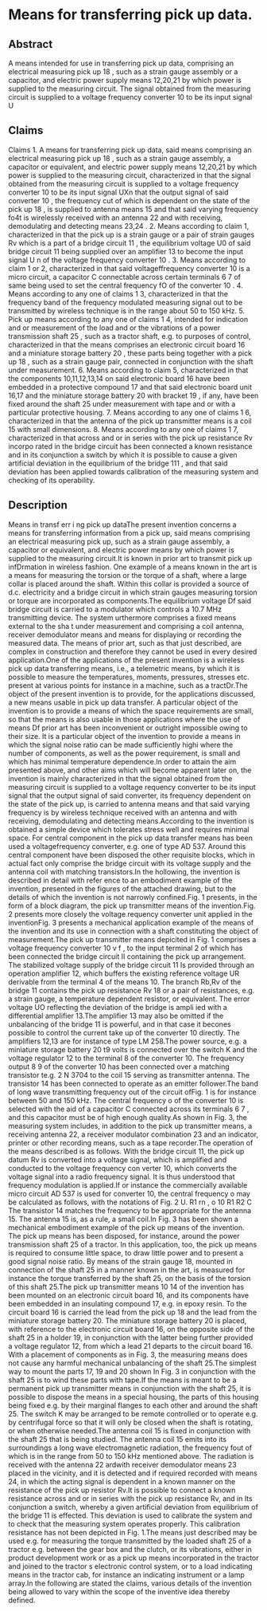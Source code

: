# Means for transferring pick up data.

## Abstract
A means intended for use in transferring pick up data, comprising an electrical measuring pick up 18 , such as a strain gauge assembly or a capacitor, and electric power supply means 12,20,21 by which power is supplied to the measuring circuit. The signal obtained from the measuring circuit is supplied to a voltage frequency converter 10 to be its input signal U

## Claims
Claims 1. A means for transferring pick up data, said means comprising an electrical measuring pick up 18 , such as a strain gauge assembly, a capacitor or equivalent, and electric power supply means 12,20,21 by which power is supplied to the measuring circuit, characterized in that the signal obtained from the measuring circuit is supplied to a voltage frequency converter 10 to be its input signal UXn that the output signal of said converter 10 , the frequency cut of which is dependent on the state of the pick up 18 , is supplied to antenna means 15 and that said varying frequency fo4t is wirelessly received with an antenna 22 and with receiving, demodulatirg and detecting means 23,24 . 2. Means according to claim 1, characterized in that the pick up is a strain gauge or a pair of strain gauges Rv which is a part of a bridge circuit 11 , the equilibrium voltage U0 of said bridge circuit 11 being supplied over an amplifier 13 to become the input signal U n of the voltage frequency converter 10 . 3. Means according to claim 1 or 2, characterized in that said voltageffrequency converter 10 is a micro circuit, a capacitor C connectable across certain terminals 6 7 of same being used to set the central frequency fO of the converter 10 . 4. Means according to any one of claims 1 3, characterized in that the frequency band of the frequency modulated measuring signal out to be transmitted by wireless technique is in the range about 50 to 150 kHz. 5. Pick up means according to any one of claims 1 4, intended for indication and or measurement of the load and or the vibrations of a power transmission shaft 25 , such as a tractor shaft, e.g. to purposes of control, characterized in that the means comprises an electronic circuit board 16 and a miniature storage battery 20 , these parts being together with a pick up 18 , such as a strain gauge pair, connected in conjunction with the shaft under measurement. 6. Means according to claim 5, characterized in that the components 10,11,12,13,14 on said electronic board 16 have been embedded in a protective compound 17 and that said electronic board unit 16,17 and the miniature storage battery 20 with bracket 19 , if any, have been fixed around the shaft 25 under measurement with tape and or with a particular protective housing. 7. Means according to any one of claims 1 6, characterized in that the antenna of the pick up transmitter means is a coil 15 with small dimensions. 8. Means according to any one of claims 1 7, characterized in that across and or in series with the pick up resistance Rv incorpo rated in the bridge circuit has been connected a known resistance and in its conjunction a switch by which it is possible to cause a given artificial deviation in the equilibrium of the bridge 111 , and that said deviation has been applied towards calibration of the measuring system and checking of its operability.

## Description
Means in transf err i ng pick up dataThe present invention concerns a means for transferring information from a pick up, said means comprising an electrical measuring pick up, such as a strain gauge assembly, a capacitor or equivalent, and electric power means by which power is supplied to the measuring circuit.It is known in prior art to transmit pick up infDrmation in wireless fashion. One example of a means known in the art is a means for measuring the torsion or the torque of a shaft, where a large collar is placed around the shaft. Within this collar is provided a source of d.c. electricity and a bridge circuit in which strain gauges measuring torsion or torque are incorporated as components.The equilibrium voltage Df said bridge circuit is carried to a modulator which controls a 10.7 MHz transmitting device. The system urthermore comprises a fixed means external to the sha t under measurement and comprising a coil antenna, receiver demodulator means and means for displaying or recording the measured data. The means of prior art, such as that just described, are complex in construction and therefore they cannot be used in every desired application.One of the applications of the present invention is a wireless pick up data transferring means, i.e., a telemetric means, by which it is possible to measure the temperatures, moments, pressures, stresses etc. present at various points for instance in a machine, such as a tractDr.The object of the present invention is to provide, for the applications discussed, a new means usable in pick up data transfer. A particular object of the invention is to provide a means of which the space requirements are small, so that the means is also usable in those applications where the use of means Df prior art has been inconvenient or outright impossible owing to their size. It is a particular object of the invention to provide a means in which the signal noise ratio can be made sufficiently highi where the number of components, as well as the power requirement, is small and which has minimal temperature dependence.In order to attain the aim presented above, and other aims which will become apparent later on, the invention is mainly characterized in that the signal obtained from the measuring circuit is supplied to a voltage requency converter to be its input signal that the output signal of said converter, its frequency dependent on the state of the pick up, is carried to antenna means and that said varying frequency is by wireless technique received with an antenna and with receiving, demodulating and detecting means.According to the invention is obtained a simple device which tolerates stress well and requires minimal space. For central component in the pick up data transfer means has been used a voltagefrequency converter, e.g. one of type AD 537. Around this central component have been disposed the other requisite blocks, which in actual fact only comprise the bridge circuit with its voltage supply and the antenna coil with matching transistors.In the hollowing, the invention is described in detail with refer ence to an embodiment example of the invention, presented in the figures of the attached drawing, but to the details of which the invention is not narrowly confined.Fig. 1 presents, in the form of a block diagram, the pick up transmitter means of the invention.Fig. 2 presents more closely the voltage requency converter unit applied in the inventionFig. 3 presents a mechanical application example of the means of the invention and its use in connection with a shaft constituting the object of measurement.The pick up transmitter means depicited in Fig. 1 comprises a voltage frequency converter 10 v f , to the input terminal 2 of which has been connected the bridge circuit II containing the pick up arrangement. The stabilized voltage supply of the bridge circuit 11 Is provided through an operation amplifier 12, which buffers the existing reference voltage UR derivable from the terminal 4 of the means 10. The branch Rb,Rv of the bridge 11 contains the pick up resistance Rv 18 or a pair of resistances, e.g. a strain gauge, a temperature dependent resistor, or equivalent. The error voltage UO reflecting the deviation of the bridge is ampli ied with a differential amplifier 13.The amplifier 13 may also be omitted if the unbalancing of the bridge 11 is powerful, and in that case it becones possible to control the current take up of the converter 10 directly. The amplifiers 12,13 are for instance of type LM 258.The power source, e.g. a miniature storage battery 20 t9 volts is connected over the switch K and the voltage regulator 12 to the terminal 8 of the converter 10. The frequency output 8 9 of the converter 10 has been connected over a matching transistor te.g. 2 N 3704 to the coil 15 serving as transmitter antenna. The transistor 14 has been connected to operate as an emitter follower.The band of long wave transmitting frequency out of the circuit ofFig. 1 is for instance between 50 and 150 kHz. The central frequency o of the converter 10 is selected with the aid of a capacitor C connected across its terminals 6 7 , and this capacitor must be of high enough quality.As shown in Fig. 3, the measuring system includes, in addition to the pick up transmitter means, a receiving antenna 22, a receiver modulator combination 23 and an indicator, printer or other recording means, such as a tape recorder.The operation of the means described is as follows. With the bridge circuit 11, the pick up datum Rv is converted into a voltage signal, which is amplified and conducted to the voltage frequency con verter 10, which converts the voltage signal into a radio frequency signal. It is thus understood that frequency modulation is applied.If or instance the commercially available micro circuit AD 537 is used for converter 10, the central frequency o may be calculated as follows, with the notations of Fig. 2 U. R1 rn , o 10 R1 R2 C The transistor 14 matches the frequency to be appropriate for the antenna 15. The antenna 15 is, as a rule, a small coil.In Fig. 3 has been shown a mechanical embodiment example of the pick up means of the invention. The pick up means has been disposed, for instance, around the power transmission shaft 25 of a tractor. In this application, too, the pick up means is required to consume little space, to draw little power and to present a good signal noise ratio. By means of the strain gauge 18, mounted in connection of the shaft 25 in a manner known in the art, is measured for instance the torque transferred by the shaft 25, on the basis of the torsion of this shaft 25.The pick up transmitter means 10 14 of the invention has been mounted on an electronic circuit board 16, and its components have been embedded in an insulating compound 17, e.g. in epoxy resin. To the circuit board 16 is carried the lead from the pick up 18 and the lead from the miniature storage battery 20. The miniature storage battery 20 is placed, with reference to the electronic circuit board 16, on the opposite side of the shaft 25 in a holder 19, in conjunction with the latter being further provided a voltage regulator 12, from which a lead 21 departs to the circuit board 16. With a pIacement of components as in Fig. 3, the measuring means does not cause any harmful mechanical unbalancing of the shaft 25.The simplest way to mount the parts 17, 19 and 20 shown In Fig. 3 in conjunction with the shaft 25 is to wind these parts with tape.If the means is meant to be a permanent pick up transmitter means in conjunction with the shaft 25, it is possible to dispose the means in a special housing, the parts of this housing being fixed e.g. by their marginal flanges to each other and around the shaft 25. The switch K may be arranged to be remote controlled or to operate e.g. by centrifugal force so that it will only be closed when the shaft is rotating, or when otherwise needed.The antenna coil 15 is fixed in conjunction with the shaft 25 that is being studied. The antenna coil 15 emits into its surroundings a long wave electromagnetic radiation, the frequency fout of which is in the range from 50 to 150 kHz mentioned above. The radiation is received with the antenna 22 ardwith receiver demodulator means 23 placed in the vicinity, and it is detected and if required recorded with means 24, in which the acting signal is dependent in a known manner on the resistance of the pick up resistor Rv.It is possible to connect a known resistance across and or in series with the pick up resistance Rv, and in Its conjunction a switch, whereby a given artificial deviation from equilibrium of the bridge 11 is effected. This deviation is used to calibrate the system and to check that the measuring system operates properly. This calibration resistance has not been depicted in Fig. 1.The means just described may be used e.g. for measuring the torque transmitted by the loaded shaft 25 of a tractor e.g. between the gear box and the clutch, or its vibrations, either in product development work or as a pick up means incorporated in the tractor and joined to the tractor s electronic control system, or to a load indicating means in the tractor cab, for instance an indicating instrument or a lamp array.In the following are stated the claims, various details of the invention being allowed to vary within the scope of the inventive idea thereby defined.
